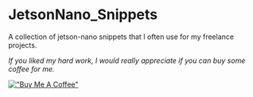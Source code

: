 # JetsonNano_Snippets
A collection of jetson-nano snippets that I often use for my freelance projects.

_If you liked my hard work, I would really appreciate if you can buy some coffee for me._

[!["Buy Me A Coffee"](https://www.buymeacoffee.com/assets/img/custom_images/orange_img.png)](https://www.buymeacoffee.com/frosteen)
